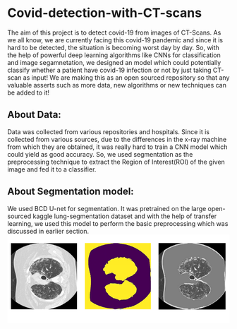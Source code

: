 # Covid-detection-with-CT-scans
The aim of this project is to detect covid-19 from images of CT-Scans. As we all know, we are currently facing this covid-19 pandemic and since it is hard to be detected, the situation is becoming worst day by day. So, with the help of powerful deep learning algorithms like CNNs for classification and image segamnetation, we designed an model which could potentially classify whether a patient have covid-19 infection or not by just taking CT-scan as input! We are making this as an open sourced repository so that any valuable asserts such as more data, new algorithms or new techniques can be added to it!<br/>
## About Data:
Data was collected from various repositories and hospitals. Since it is collected from various sources, due to the differences in the x-ray machine from which they are obtained, it was really hard to train a CNN model which could yield as good accuracy. So, we used segmentation as the preprocessing technique to extract the Region of Interest(ROI) of the given image and fed it to a classifier.
## About Segmentation model:
We used BCD U-net for segmentation. It was pretrained on the large open-sourced kaggle lung-segmentation dataset and with the help of transfer learning, we used this model to perform the basic preprocessing which was discussed in earlier section.<br/>
!['Segmenation_results](https://github.com/mano3-1/Covid-detection-with-CT-scans/blob/master/Results/segmentaion_results.png)
